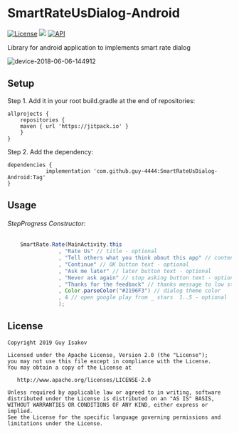 # SmartRateUsDialog-Android
[![License](https://img.shields.io/badge/License-Apache%202.0-blue.svg)](https://github.com/vlad1m1r990/Lemniscate/blob/master/LICENSE)
[![](https://jitpack.io/v/guy-4444/SmartRateUsDialog-Android.svg)](https://jitpack.io/#guy-4444/SmartRateUsDialog-Android)
[![API](https://img.shields.io/badge/API-15%2B-green.svg?style=flat)]()

Library for android application to implements smart rate dialog

![device-2018-06-06-144912](https://github.com/guy-4444/SmartRateUsDialog-Android/blob/master/screen%20shot.png?raw=true)

## Setup
Step 1. Add it in your root build.gradle at the end of repositories:
```
allprojects {
    repositories {
	maven { url 'https://jitpack.io' }
    }
}
```

Step 2. Add the dependency:

```
dependencies {
	        implementation 'com.github.guy-4444:SmartRateUsDialog-Android:Tag'
}
```
## Usage

###### StepProgress Constructor:
```java
    SmartRate.Rate(MainActivity.this
                , "Rate Us" // title - optional
                , "Tell others what you think about this app" // content - optional
                , "Continue" // OK button text - optional
                , "Ask me later" // later button text - optional
                , "Never ask again" // stop asking button text - optional
                , "Thanks for the feedback" // thanks message to low star users - optional
                , Color.parseColor("#2196F3") // dialog theme color
                , 4 // open google play from _ stars  1..5 - optional
                );
```
## License

    Copyright 2019 Guy Isakov

    Licensed under the Apache License, Version 2.0 (the "License");
    you may not use this file except in compliance with the License.
    You may obtain a copy of the License at

       http://www.apache.org/licenses/LICENSE-2.0

    Unless required by applicable law or agreed to in writing, software
    distributed under the License is distributed on an "AS IS" BASIS,
    WITHOUT WARRANTIES OR CONDITIONS OF ANY KIND, either express or implied.
    See the License for the specific language governing permissions and
    limitations under the License.


